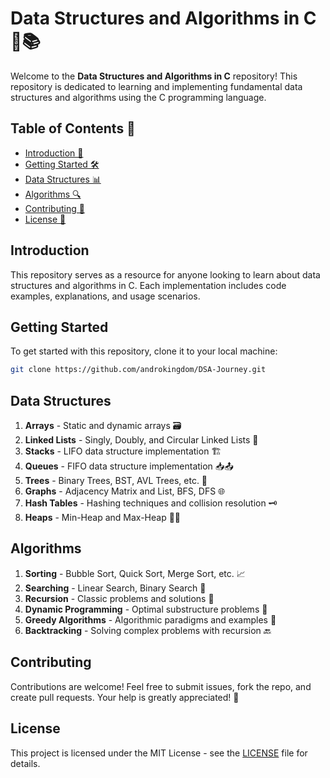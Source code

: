 # Data Structures and Algorithms in C 🧠📚

Welcome to the **Data Structures and Algorithms in C** repository! This repository is dedicated to learning and implementing fundamental data structures and algorithms using the C programming language.

## Table of Contents 📜
- [Introduction 🚀](#introduction)
- [Getting Started 🛠️](#getting-started)
- [Data Structures 📊](#data-structures)
- [Algorithms 🔍](#algorithms)
- [Contributing 🤝](#contributing)
- [License 📄](#license)

## Introduction
This repository serves as a resource for anyone looking to learn about data structures and algorithms in C. Each implementation includes code examples, explanations, and usage scenarios.

## Getting Started
To get started with this repository, clone it to your local machine:

```bash
git clone https://github.com/androkingdom/DSA-Journey.git
```

## Data Structures
1. **Arrays** - Static and dynamic arrays 🗃️
2. **Linked Lists** - Singly, Doubly, and Circular Linked Lists 🔗
3. **Stacks** - LIFO data structure implementation 🏗️
4. **Queues** - FIFO data structure implementation 📥📤
5. **Trees** - Binary Trees, BST, AVL Trees, etc. 🌳
6. **Graphs** - Adjacency Matrix and List, BFS, DFS 🌐
7. **Hash Tables** - Hashing techniques and collision resolution 🗝️
8. **Heaps** - Min-Heap and Max-Heap 🏋️‍♂️

## Algorithms
1. **Sorting** - Bubble Sort, Quick Sort, Merge Sort, etc. 📈
2. **Searching** - Linear Search, Binary Search 🔎
3. **Recursion** - Classic problems and solutions 🔁
4. **Dynamic Programming** - Optimal substructure problems 📐
5. **Greedy Algorithms** - Algorithmic paradigms and examples 🥇
6. **Backtracking** - Solving complex problems with recursion 🔙

## Contributing
Contributions are welcome! Feel free to submit issues, fork the repo, and create pull requests. Your help is greatly appreciated! 🙌

## License
This project is licensed under the MIT License - see the [LICENSE](LICENSE) file for details.
